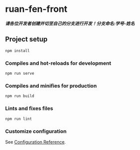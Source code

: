 # ruan-fen-front
***请各位开发者创建并切至自己的分支进行开发！分支命名:学号-姓名***

## Project setup
```
npm install
```

### Compiles and hot-reloads for development
```
npm run serve
```

### Compiles and minifies for production
```
npm run build
```

### Lints and fixes files
```
npm run lint
```

### Customize configuration
See [Configuration Reference](https://cli.vuejs.org/config/).
